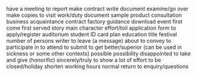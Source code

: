 have a meeting
to report
make contract
write document
examine/go over
make copies
to visit
work/duty
document
sample
product
consultation
business acquaintance
contract
factory
guidance
download
event
first come first served
story
main character
effort/toil
application form
to apply/register
auditorium
student ID card
plan
education
title
festival
number of persons
writer
to leave (a message)
about
to convey
to participate in
to attend
to submit
to get better/superior (can be used in sickness or some other contexts)
possible
possibility
disappointed
to take and give (honorific)
sincerely/truly
to show a lot of effort
to be closed/holiday
shorten working hours
normal
return to
enquiry/questions